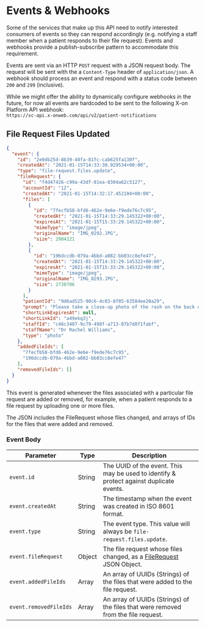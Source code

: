 # Events & Webhooks

Some of the services that make up this API need to notify interested consumers of events so they can respond accordingly (e.g. notifying a staff member when a patient responds to their file request). Events and webhooks provide a publish-subscribe pattern to accommodate this requirement.

Events are sent via an HTTP `POST` request with a JSON request body. The request will be sent with the a `Content-Type` header of `application/json`. A webhook should process an event and respond with a status code between `200` and `299` (inclusive).

<aside class="notice">
While we might offer the ability to dynamically configure webhooks in the future, for now all events are hardcoded to be sent to the following X-on Platform API webhook:<br>
<code>https://sc-api.x-onweb.com/api/v2/patient-notifications</code>
</aside>

## File Request Files Updated

```json
{
  "event": {
    "id": "2e0db25d-8b39-40fa-81fc-cab625fa130f",
    "createdAt": "2021-01-15T14:33:30.929534+00:00",
    "type": "file-request.files.update",
    "fileRequest": {
      "id": "f4d47426-c99a-43df-81ea-8304a62c5127",
      "accountId": "12",
      "createdAt": "2021-01-15T14:32:17.452104+00:00",
      "files": [
        {
          "id": "7fecfb58-bfd6-462e-9e6e-f9ede76c7c95",
          "createdAt": "2021-01-15T14:33:29.145322+00:00",
          "expiresAt": "2021-01-15T15:33:29.145322+00:00",
          "mimeType": "image/jpeg",
          "originalName": "IMG_0292.JPG",
          "size": 2904221
        },
        {
          "id": "196dccdb-079a-4bbd-a082-bb03cc8efe47",
          "createdAt": "2021-01-15T14:33:29.145322+00:00",
          "expiresAt": "2021-01-15T15:33:29.145322+00:00",
          "mimeType": "image/jpeg",
          "originalName": "IMG_0293.JPG",
          "size": 2738706
        }
      ],
      "patientId": "9d6ad525-90c6-4c03-8f05-63584ee20a29",
      "prompt": "Please take a close-up photo of the rash on the back of your right hand.",
      "shortLinkExpiresAt": null,
      "shortLinkId": "a49ekq3j",
      "staffId": "c46c3407-9c79-498f-a713-07b7d8f1fabf",
      "staffName": "Dr Rachel Williams",
      "type": "photo"
    },
    "addedFileIds": [
      "7fecfb58-bfd6-462e-9e6e-f9ede76c7c95",
      "196dccdb-079a-4bbd-a082-bb03cc8efe47"
    ],
    "removedFileIds": []
  }
}
```

This event is generated whenever the files associated with a particular file request are added or removed, for example, when a patient responds to a file request by uploading one or more files.

The JSON includes the FileRequest whose files changed, and arrays of IDs for the files that were added and removed.

### Event Body

Parameter | Type | Description
--------- | ---- | -----------
`event.id` | String | The UUID of the event. This may be used to identify & protect against duplicate events.
`event.createdAt` | String | The timestamp when the event was created in ISO 8601 format.
`event.type` | String | The event type. This value will always be `file-request.files.update`.
`event.fileRequest` | Object | The file request whose files changed, as a [FileRequest](#filerequest) JSON Object.
`event.addedFileIds` | Array | An array of UUIDs (Strings) of the files that were added to the file request.
`event.removedFileIds` | Array | An array of UUIDs (Strings) of the files that were removed from the file request.
